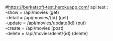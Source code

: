 #https://berkatsoft-test.herokuapp.com/
api test : </br>
-show = /api/movies (get) </br>
-detail = /api/movies/{id} (get)</br>
-update = /api/movies/update{id} (put)</br>
-create = /api/movies (post)</br>
-delete = /api/movies/delet/{id} (delete)</br>
